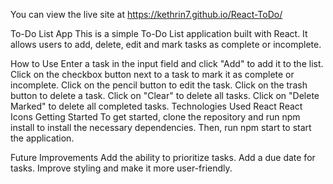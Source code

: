 You can view the live site at https://kethrin7.github.io/React-ToDo/

To-Do List App
This is a simple To-Do List application built with React. It allows users to add, delete, edit and mark tasks as complete or incomplete.

How to Use
Enter a task in the input field and click "Add" to add it to the list.
Click on the checkbox button next to a task to mark it as complete or incomplete.
Click on the pencil button to edit the task.
Click on the trash button to delete a task.
Click on "Clear" to delete all tasks.
Click on "Delete Marked" to delete all completed tasks.
Technologies Used
React
React Icons
Getting Started
To get started, clone the repository and run npm install to install the necessary dependencies. Then, run npm start to start the application.

Future Improvements
Add the ability to prioritize tasks.
Add a due date for tasks.
Improve styling and make it more user-friendly.
